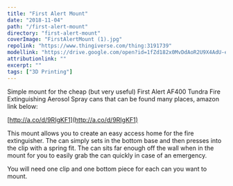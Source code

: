 ```yaml
---
title: "First Alert Mount"
date: "2018-11-04"
path: "/first-alert-mount"
directory: "first-alert-mount"
coverImage: "FirstAlertMount (1).jpg"
repolink: "https://www.thingiverse.com/thing:3191739"
modellink: "https://drive.google.com/open?id=1fZd182x0MvDdAoR2U9X4AdU-e2trVl7b"
attributionlink: ""
excerpt: ""
tags: ["3D Printing"]
---
```


Simple mount for the cheap (but very useful) First Alert AF400 Tundra Fire Extinguishing Aerosol Spray cans that can be found many places, amazon link below:

[http://a.co/d/9RIgKF1](http://a.co/d/9RIgKF1)

This mount allows you to create an easy access home for the fire extinguisher. The can simply sets in the bottom base and then presses into the clip with a spring fit. The can sits far enough off the wall when in the mount for you to easily grab the can quickly in case of an emergency.

You will need one clip and one bottom piece for each can you want to mount.

